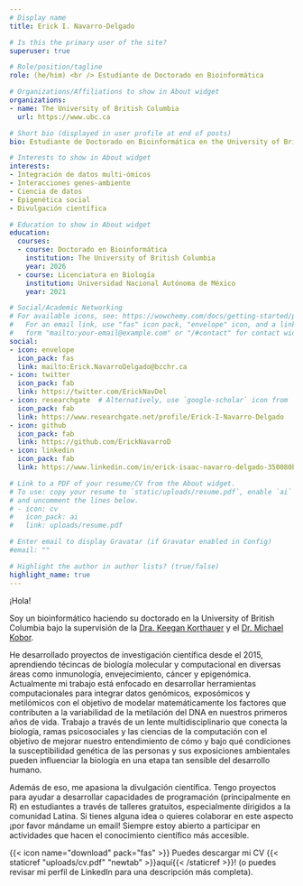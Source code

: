 ```yaml
---
# Display name
title: Erick I. Navarro-Delgado

# Is this the primary user of the site?
superuser: true

# Role/position/tagline
role: (he/him) <br /> Estudiante de Doctorado en Bioinformática

# Organizations/Affiliations to show in About widget
organizations:
- name: The University of British Columbia
  url: https://www.ubc.ca

# Short bio (displayed in user profile at end of posts)
bio: Estudiante de Doctorado en Bioinformática en the University of British Columbia

# Interests to show in About widget
interests:
- Integración de datos multi-ómicos 
- Interacciones genes-ambiente
- Ciencia de datos
- Epigenética social
- Divulgación científica

# Education to show in About widget
education:
  courses:
  - course: Doctorado en Bioinformática
    institution: The University of British Columbia
    year: 2026
  - course: Licenciatura en Biología
    institution: Universidad Nacional Autónoma de México
    year: 2021

# Social/Academic Networking
# For available icons, see: https://wowchemy.com/docs/getting-started/page-builder/#icons
#   For an email link, use "fas" icon pack, "envelope" icon, and a link in the
#   form "mailto:your-email@example.com" or "/#contact" for contact widget.
social:
- icon: envelope
  icon_pack: fas
  link: mailto:Erick.NavarroDelgado@bcchr.ca
- icon: twitter
  icon_pack: fab
  link: https://twitter.com/ErickNavDel
- icon: researchgate  # Alternatively, use `google-scholar` icon from `ai` icon pack
  icon_pack: fab
  link: https://www.researchgate.net/profile/Erick-I-Navarro-Delgado
- icon: github
  icon_pack: fab
  link: https://github.com/ErickNavarroD
- icon: linkedin
  icon_pack: fab
  link: https://www.linkedin.com/in/erick-isaac-navarro-delgado-350080b4/

# Link to a PDF of your resume/CV from the About widget.
# To use: copy your resume to `static/uploads/resume.pdf`, enable `ai` icons in `params.toml`,
# and uncomment the lines below.
# - icon: cv
#   icon_pack: ai
#   link: uploads/resume.pdf

# Enter email to display Gravatar (if Gravatar enabled in Config)
#email: ""

# Highlight the author in author lists? (true/false)
highlight_name: true
---
```


¡Hola!

Soy un bioinformático haciendo su doctorado en la University of British Columbia bajo la supervisión de la [Dra. Keegan Korthauer](https://kkorthauer.org) y el [Dr. Michael Kobor](https://www.bcchr.ca/kobor-lab). 

He desarrollado proyectos de investigación científica desde el 2015, aprendiendo técincas de biología molecular y computacional en diversas áreas como inmunología, envejecimiento, cáncer y epigenómica. Actualmente mi trabajo está enfocado en desarrollar herramientas computacionales para integrar datos genómicos, exposómicos y metilómicos con el objetivo de modelar matemáticamente los factores que contributen a la variabilidad de la metilación del DNA en nuestros primeros años de vida. Trabajo a través de un lente multidisciplinario que conecta la biología, ramas psicosociales y las ciencias de la computación con el objetivo de mejorar nuestro entendimiento de cómo y bajo qué condiciones la susceptibilidad genética de las personas y sus exposiciones ambientales pueden influenciar la biología en una etapa tan sensible del desarrollo humano. 

Además de eso, me apasiona la divulgación científica. Tengo proyectos para ayudar a desarrollar capacidades de programación (principalmente en R) en estudiantes a través de talleres gratuitos, especialmente dirigidos a la comunidad Latina. Si tienes alguna idea o quieres colaborar en este aspecto ¡por favor mándame un email! Siempre estoy abierto a participar en actividades que hacen el conocimiento científico más accesible. 

{{< icon name="download" pack="fas" >}} Puedes descargar mi CV {{< staticref "uploads/cv.pdf" "newtab" >}}aquí{{< /staticref >}}! (o puedes revisar mi perfil de LinkedIn para una descripción más completa).
